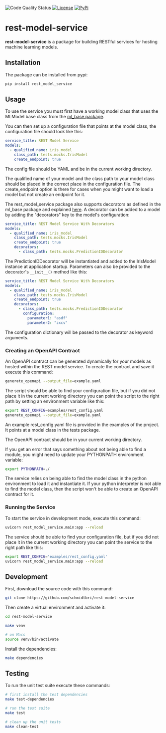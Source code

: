![Code Quality Status](https://github.com/schmidtbri/rest-model-service/actions/workflows/test.yml/badge.svg)
[![License](https://img.shields.io/badge/license-BSD--3--Clause-green)](https://opensource.org/licenses/BSD-3-Clause)
[![PyPi](https://img.shields.io/badge/pypi-v0.2.1-green)](https://pypi.org/project/rest-model-service/)

# rest-model-service

**rest-model-service** is a package for building RESTful services for hosting machine learning models.

## Installation

The package can be installed from pypi:

```bash
pip install rest_model_service
```

## Usage 

To use the service you must first have a working model class that uses the MLModel base class from the 
[ml_base package](https://schmidtbri.github.io/ml-base/).

You can then set up a configuration file that points at the model class, the configuration file should look like this:

```yaml
service_title: REST Model Service
models:
  - qualified_name: iris_model
    class_path: tests.mocks.IrisModel
    create_endpoint: true
```

The config file should be YAML and be in the current working directory.

The qualified name of your model and the class path to your model class should be placed in the correct place in the 
configuration file. The create_endpoint option is there for cases when you might want to load a model but not create
an endpoint for it.

The rest_model_service package also supports decorators as defined in the ml_base package and explained 
[here](https://schmidtbri.github.io/ml-base/decorator/). A decorator can be added to a model by adding the "decorators" 
key to the model's configuration:

```yaml
service_title: REST Model Service With Decorators
models:
  - qualified_name: iris_model
    class_path: tests.mocks.IrisModel
    create_endpoint: true
    decorators:
      - class_path: tests.mocks.PredictionIDDecorator
```

The PredictionIDDecorator will be instantiated and added to the IrisModel instance at application startup. Parameters
can also be provided to the decorator's `__init__()` method like this:

```yaml
service_title: REST Model Service With Decorators
models:
  - qualified_name: iris_model
    class_path: tests.mocks.IrisModel
    create_endpoint: true
    decorators:
      - class_path: tests.mocks.PredictionIDDecorator
        configuration:
          parameter1: "asdf"
          parameter2: "zxcv"
```

The configuration dictionary will be passed to the decorator as keyword arguments.

### Creating an OpenAPI Contract

An OpenAPI contract can be generated dynamically for your models as hosted within the REST model service. To create 
the contract and save it execute this command:

```bash
generate_openapi --output_file=example.yaml
```

The script should be able to find your configuration file, but if you did not place it in the current working directory
you can point the script to the right path by setting an environment variable like this:

```bash
export REST_CONFIG=examples/rest_config.yaml
generate_openapi --output_file=example.yaml
```

An example rest_config.yaml file is provided in the examples of the project. It points at a model class in the tests
package.

The OpenAPI contract should be in your current working directory.

If you get an error that says something about not being able to find a module, you might need to update your 
PYTHONPATH environment variable:

```bash
export PYTHONPATH=./
```

The service relies on being able to find the model class in the python environment to load it and instantiate it. 
If your python interpreter is not able to find the model class, then the script won't be able to create an OpenAPI
contract for it. 

### Running the Service

To start the service in development mode, execute this command:

```bash
uvicorn rest_model_service.main:app --reload
```

The service should be able to find your configuration file, but if you did not place it in the current working 
directory you can point the service to the right path like this:

```bash
export REST_CONFIG='examples/rest_config.yaml'
uvicorn rest_model_service.main:app --reload
```

## Development

First, download the source code with this command:

```bash
git clone https://github.com/schmidtbri/rest-model-service
```

Then create a virtual environment and activate it:

```bash
cd rest-model-service

make venv

# on Macs
source venv/bin/activate
```

Install the dependencies:

```bash
make dependencies
```

## Testing

To run the unit test suite execute these commands:

```bash
# first install the test dependencies
make test-dependencies

# run the test suite
make test

# clean up the unit tests
make clean-test
```
